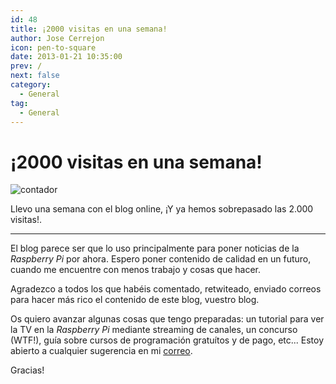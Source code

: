 ```yaml
---
id: 48
title: ¡2000 visitas en una semana!
author: Jose Cerrejon
icon: pen-to-square
date: 2013-01-21 10:35:00
prev: /
next: false
category:
  - General
tag:
  - General
---
```


# ¡2000 visitas en una semana!

![contador](/images/counter.jpg)

Llevo una semana con el blog online, ¡Y ya hemos sobrepasado las 2.000 visitas!.

- - -

El blog parece ser que lo uso principalmente para poner noticias de la *Raspberry Pi* por ahora. Espero poner contenido de calidad en un futuro, cuando me encuentre con menos trabajo y cosas que hacer.

Agradezco a todos los que habéis comentado, retwiteado, enviado correos para hacer más rico el contenido de este blog, vuestro blog.

Os quiero avanzar algunas cosas que tengo preparadas: un tutorial para ver la TV en la *Raspberry Pi* mediante streaming de canales, un concurso (WTF!), guía sobre cursos de programación gratuítos y de pago, etc... Estoy abierto a cualquier sugerencia en mi [correo](mailto:ulysess@gmail.com).

Gracias! 